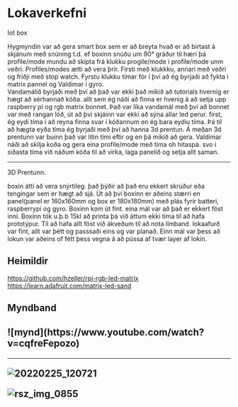 <h1>Lokaverkefni</h1>

Iot box

Hygmyndin var að gera smart box sem er að breyta hvað er að birtast á skjánum með snúning t.d. ef boxinn snúðu um 90° gráður til hæri þá 
profile/mode mundu að skipta frá klukku progile/mode í profile/mode unm veðri. Profiles/modes ætti að vera þrír. Firsti með klukkku, annari 
með veðri og friðji með stop watch. Fyrstu klukku tímar fór í því að ég byrjaði að fykta í matrix pannel og Valdimar í gyro.    
Vandamálið byrjaði með því að það var ekki það mikið að tutorials hvernig er hægt að sérhannað kóða. allt sem ég náði að finna er 
hvenig á að setja upp raspberry pi og rgb matrix bonnet. Það var líka vandamál með því að bonnet var með rangan  lóð, út að því skjáinn var ekki að sýna allar led perur. first, ég eydi tíma í að reyna finna svar í kóðannum en ég bara eydiu tíma. Þá til að hægta eyða tíma ég byrjaði með því að hanna 3d prentun. Á meðan 3d prentunn var buínn það var lítin tími eftir og en þá mikið að gera. Valdimar náði að skilja koða og gera eina profile/mode með tíma oh hitaspá. svo í siðasta tíma við náðum kóða til að virka, laga panelið og 
setja allt saman.  
  
---

3D Prentunn.

boxin átti að vera snýrtileg. það þýðir að það eru ekkert skrúður eða tengingar sem er hægt að sjá. Út að því boxinn 
er aðeins stærri en panel(panel er 160x160mm og box er 180x180mm) með plás fyrir batteri, raspberrypi og gyro. Boxinn kom út fint. eina 
mál var að það er ekkert föst inni. Boxinn tók u.þ.b 15kl að printa þá við áttum ekki tíma til að hafa prototýpur. Tíl að hafa allt föst
við ákveðum til að nota límband. lokaafurð var fint, allt var þétt og passsaði eins og var planað. Einn mál var þess að lokun var aðeins of 
fétt þess vegna á að pússa af tvær layer af lokin. 
 

<h2>Heimildir</h2>

https://github.com/hzeller/rpi-rgb-led-matrix 
https://learn.adafruit.com/matrix-led-sand

<h2>Myndband<h2>
  ![mynd](https://www.youtube.com/watch?v=cqfreFepozo)
 
  
---
  
  
![20220225_120721](https://user-images.githubusercontent.com/77441025/156391084-1f015f6e-2cb8-40a1-9fdd-52a6b2ef257b.jpg)
  
  ![rsz_img_0855](https://user-images.githubusercontent.com/77441025/156391307-549aa779-7db0-4f34-b3b6-13b7fa760433.jpg)

